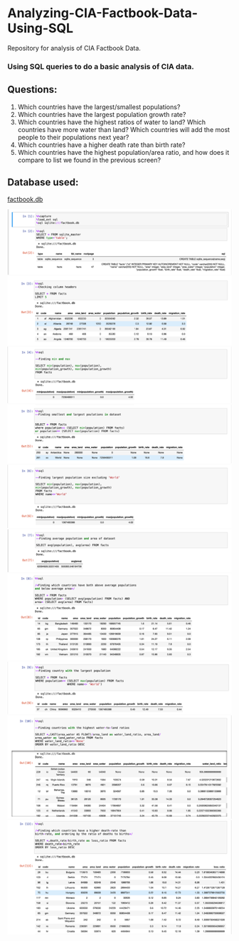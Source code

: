 # Analyzing-CIA-Factbook-Data-Using-SQL
Repository for analysis of CIA Factbook Data.

### Using SQL queries to do a basic analysis of CIA data.

## Questions:
1. Which countries have the largest/smallest populations?
2. Which countries have the largest population growth rate?
3. Which countries have the highest ratios of water to land? Which countries have more water than land?
Which countries will add the most people to their populations next year?
4. Which countries have a higher death rate than birth rate?
5. Which countries have the highest population/area ratio, and how does it compare to list we found in the previous screen?

## Database used:
[factbook.db](https://github.com/ns102030/Analyzing-CIA-Factbook-Data-Using-SQL/blob/main/Analyzing%20CIA%20Factbook%20Data%20Using%20SQL/factbook.db)

<img src="Images/Image1.png">
<img src="Images/Image2.png">
<img src="Images/Image3.png">
<img src="Images/Image4.png">
<img src="Images/Image5.png">
<img src="Images/Image6.png">
<img src="Images/Image7.png">
<img src="Images/Image8.png">
<img src="Images/Image9.png">
<img src="Images/Image10.png">

